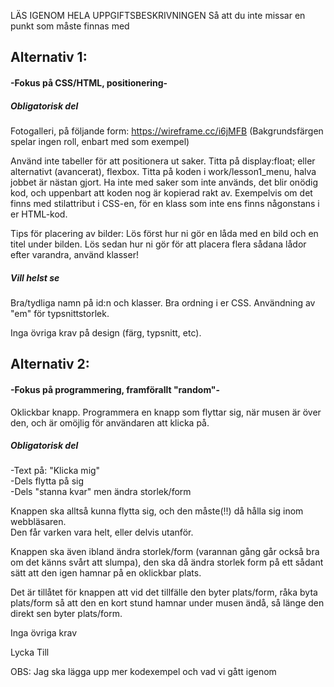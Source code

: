 LÄS IGENOM HELA UPPGIFTSBESKRIVNINGEN
Så att du inte missar en punkt som måste finnas med

## Alternativ 1:
#### -Fokus på CSS/HTML, positionering-


##### Obligatorisk del
Fotogalleri, på följande form: https://wireframe.cc/i6jMFB
(Bakgrundsfärgen spelar ingen roll, enbart med som exempel)

Använd inte tabeller för att positionera ut saker. 
Titta på display:float; eller alternativt (avancerat), flexbox.
Titta på koden i work/lesson1_menu, halva jobbet är nästan gjort.
Ha inte med saker som inte används, det blir onödig kod, och uppenbart
att koden nog är kopierad rakt av. Exempelvis om det finns med 
stilattribut i CSS-en, för en klass som inte ens finns någonstans i er HTML-kod.

Tips för placering av bilder:
Lös först hur ni gör en låda med en bild och en titel under bilden.
Lös sedan hur ni gör för att placera flera sådana lådor efter varandra, använd klasser!


##### Vill helst se
Bra/tydliga namn på id:n och klasser.
Bra ordning i er CSS.
Användning av "em" för typsnittstorlek.


Inga övriga krav på design (färg, typsnitt, etc).



## Alternativ 2:
#### -Fokus på programmering, framförallt "random"-

Oklickbar knapp.
Programmera en knapp som flyttar sig, när musen är över den, och är omöjlig för
användaren att klicka på.

##### Obligatorisk del 
-Text på: "Klicka mig"  
-Dels flytta på sig  
-Dels "stanna kvar" men ändra storlek/form  

Knappen ska alltså kunna flytta sig, och den måste(!!) då hålla sig inom webbläsaren.  
Den får varken vara helt, eller delvis utanför.

Knappen ska även ibland ändra storlek/form (varannan gång går också bra om det känns svårt att slumpa), den ska då ändra storlek form på ett sådant sätt att den igen hamnar på en oklickbar plats. 

Det är tillåtet för knappen att vid det tillfälle den byter plats/form, råka byta plats/form så att den en kort stund hamnar under musen ändå, så länge den direkt sen byter plats/form.

Inga övriga krav


Lycka Till

OBS: Jag ska lägga upp mer kodexempel och vad vi gått igenom
